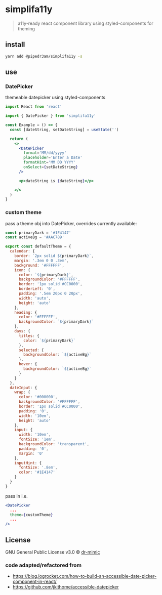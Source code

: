 # simplifa11y

> a11y-ready react component library using styled-components for theming

## install

```bash
yarn add @pipedr3am/simplifa11y -s
```

## use

### DatePicker
themeable datepicker using styled-components

```jsx
import React from 'react'

import { DatePicker } from 'simplifa11y'

const Example = () => {
  const [dateString, setDateString] = useState('')

  return (
    <>
      <DatePicker 
        format='MM/dd/yyyy' 
        placeholder='Enter a Date'
        formatHint='MM DD YYYY' 
        onSelect={setDateString}
      />

      <p>dateString is {dateString}</p>

    </>
  )
}
```

### custom theme
pass a theme obj into DatePicker, overrides currently available:

```jsx
const primaryDark = '#1E4147'
const activeBg = '#AAC789'

export const defaultTheme = {
  calendar: {
    border: `2px solid ${primaryDark}`,
    margin: '.3em 0 0 .3em',
    background: '#FFFFFF',
    icon: {
      color: `${primaryDark}`,
      backgroundColor: '#FFFFFF',
      border: '1px solid #CC0000',
      borderLeft: '0',
      padding: '.5em 20px 0 20px',
      width: 'auto',
      height: 'auto'
    },
    heading: {
      color: '#FFFFFF',
      backgroundColor: `${primaryDark}`
    },
    days: {
      titles: {
        color: `${primaryDark}`
      },
      selected: {
        backgroundColor: `${activeBg}`
      },
      hover: {
        backgroundColor: `${activeBg}`
      }
    }
  },
  dateInput: {
    wrap: {
      color: '#000000',
      backgroundColor: '#FFFFFF',
      border: '1px solid #CC0000',
      padding: '0',
      width: '10em',
      height: 'auto'
    },
    input: {
      width: '10em',
      fontSize: '1em',
      backgroundColor: 'transparent',
      padding: '0',
      margin: '0'
    },
    inputHint: {
      fontSize: '.8em',
      color: '#1E4147'
    }
  }
}
```

pass in i.e.
```jsx
<DatePicker 
  ...
  theme={customTheme}
  ...
/>
```

### 

## License

GNU General Public License v3.0 © [dr-mimic](https://github.com/dr-mimic)

### code adapted/refactored from
- https://blog.logrocket.com/how-to-build-an-accessible-date-picker-component-in-react/
- https://github.com/jkithome/accessible-datepicker